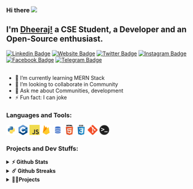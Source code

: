 ### Hi there <img src="https://github.com/TheDudeThatCode/TheDudeThatCode/blob/master/Assets/Hi.gif" width="29px">

## I'm [Dheeraj!]() a CSE Student, a Developer and an Open-Source enthusiast.
<!--<a href="https://www.linkedin.com/in/dheerajghosh007/">
  <img align="left" width="24px" src="https://cdn.jsdelivr.net/npm/simple-icons@v3/icons/linkedin.svg"  />
</a>
<a href="https://twitter.com/dheeraj_7_">
  <img align="left" width="26px" src="https://cdn.jsdelivr.net/npm/simple-icons@v3/icons/twitter.svg" />
</a>
<a href="mailto:dheerajghosh007@gmail.com">
  <img align="left" width="26px" src="https://cdn.jsdelivr.net/npm/simple-icons@v3/icons/gmail.svg" />
</a>-->

[![Linkedin Badge](https://img.shields.io/badge/-LinkedIn-0e76a8?style=flat-square&logo=Linkedin&logoColor=white)](https://linkedin.com/in/dheerajghosh007)
[![Website Badge](https://img.shields.io/badge/Website-3b5998?style=flat-square&logo=google-chrome&logoColor=white)]()
[![Twitter Badge](https://img.shields.io/badge/-Twitter-00acee?style=flat-square&logo=Twitter&logoColor=white)](https://twitter.com/dheeraj_7_)
[![Instagram Badge](https://img.shields.io/badge/-Instagram-e4405f?style=flat-square&logo=Instagram&logoColor=white)](https://instagram.com/_dhee7raj_/)
[![Facebook Badge](https://img.shields.io/badge/-Facebook-e4405f?style=flat-square&logo=Facebook&logoColor=white)](https://facebook.com/dhee7raj/)
[![Telegram Badge](https://img.shields.io/badge/-Telegram-0088cc?style=flat-square&logo=Telegram&logoColor=white)](https://t.me/dhee7raj)
<br/>
<br/>
<!--
**dj107/dj107** is a ✨ _special_ ✨ repository because its `README.md` (this file) appears on your GitHub profile.-->


- 🌱 I’m currently learning MERN Stack
- 👯 I’m looking to collaborate in Community
- 💬 Ask me about Communities, development
- ⚡ Fun fact: I can joke

<!--## &#x1f4c8; GitHub Stats
<a href="https://github.com/dj107/dj107">
<img align="center" src="https://github-readme-stats.vercel.app/api/top-langs/?username=dj107&title_color=ffffff&text_color=c9cacc&icon_color=2bbc8a&bg_color=1d1f21" />
</a>
<a href="https://github.com/dj107/dj107">
<img align="center" src="https://github-readme-stats.vercel.app/api?username=dj107&show_icons=true&line_height=27&count_private=true&title_color=ffffff&text_color=c9cacc&icon_color=2bbc8a&bg_color=1d1f21" alt="Dheeraj's Github Stats" />
  </a>-->
  
  ### Languages and Tools:
<code><img height="27" src="https://raw.githubusercontent.com/github/explore/80688e429a7d4ef2fca1e82350fe8e3517d3494d/topics/python/python.png" alt="python"></code>
<code><img height="27" src="https://raw.githubusercontent.com/github/explore/80688e429a7d4ef2fca1e82350fe8e3517d3494d/topics/cpp/cpp.png" alt="cpp"></code>
<code><img height="27" src="https://raw.githubusercontent.com/github/explore/80688e429a7d4ef2fca1e82350fe8e3517d3494d/topics/javascript/javascript.png" alt="javascript"></code>
<code><img height="27" src="https://raw.githubusercontent.com/github/explore/80688e429a7d4ef2fca1e82350fe8e3517d3494d/topics/firebase/firebase.png" alt="firebase"></code>
<code><img height="27" src="https://raw.githubusercontent.com/github/explore/80688e429a7d4ef2fca1e82350fe8e3517d3494d/topics/sql/sql.png" alt="sql"></code>
<code><img height="27" src="https://raw.githubusercontent.com/github/explore/80688e429a7d4ef2fca1e82350fe8e3517d3494d/topics/html/html.png" alt="html"></code>
<code><img height="27" src="https://raw.githubusercontent.com/github/explore/80688e429a7d4ef2fca1e82350fe8e3517d3494d/topics/css/css.png" alt="css"></code>
<code><img height="27" src="https://raw.githubusercontent.com/devicons/devicon/master/icons/git/git-original.svg" alt="git"></code>
<code><img height="27" src="https://raw.githubusercontent.com/github/explore/80688e429a7d4ef2fca1e82350fe8e3517d3494d/topics/terminal/terminal.png" alt="terminal"></code>

<!--
<code><img height="25" src="https://raw.githubusercontent.com/github/explore/80688e429a7d4ef2fca1e82350fe8e3517d3494d/topics/sass/sass.png" alt="sass"></code>
-->

### Projects and Dev Stuffs:

<details>	
  <summary><b>⚡ Github Stats</b></summary>

  <br />
  <img height="180em" src="https://github-readme-stats.vercel.app/api?username=dj107&show_icons=true&hide_border=true&&count_private=true&include_all_commits=true" />
  <img height="180em" src="https://github-readme-stats.vercel.app/api/top-langs/?username=dj107&exclude_repo=KNN-Image-Classification&show_icons=true&hide_border=true&layout=compact&langs_count=8"/>
</details>

<details>	
  <summary><b>☄️ Github Streaks</b></summary>

  <br />
  <img height="180em" src="https://github-readme-streak-stats.herokuapp.com/?user=dj107&hide_border=true" />
</details>

<details>
  <summary><b>🧑‍🚀Projects</b></summary>

  <br />
  <table>
    <thead align="center">
      <tr border: none;>
        <td><b>💻 Projects</b></td>
        <td><b>🌟 Stars</b></td>
        <td><b>🍴 Forks</b></td>
        <td><b>🐛 Issues</b></td>
        <td><b>🔔 Pull Requests</b></td>
        <td><b>👨‍💻 Language</b></td>
      </tr>
    </thead>
    <tbody>
      <!--<tr>
	      <td><a href="https://github.com/dj107/Gitwar"><b>🚀 Gitwar</b></a></td>
        <td><img alt="Stars" src="https://img.shields.io/github/stars/iampavangandhi/Gitwar?style=flat-square&labelColor=343b41"/></td>
        <td><img alt="Forks" src="https://img.shields.io/github/forks/iampavangandhi/Gitwar?style=flat-square&labelColor=343b41"/></td>
        <td><img alt="Issues" src="https://img.shields.io/github/issues/iampavangandhi/Gitwar?style=flat-square"/></td>
        <td><img alt="Pull Requests" src="https://img.shields.io/github/issues-pr/iampavangandhi/Gitwar?style=flat-square"/></td>
        <td><img alt="Language" src="https://img.shields.io/github/languages/top/iampavangandhi/Gitwar?style=flat-square"/></td>
      </tr>-->
      <tr>
	      <td><a href="https://github.com/dj107/BITSIS"><b>👩🏼‍🤝‍🧑🏼 BITSIS</b></a></td>
        <td><img alt="Stars" src="https://img.shields.io/github/stars/dj107/BITSIS?style=flat-square&labelColor=343b41"/></td>
        <td><img alt="Forks" src="https://img.shields.io/github/forks/dj107/BITSIS?style=flat-square&labelColor=343b41"/></td>
        <td><img alt="Issues" src="https://img.shields.io/github/issues/dj107/BITSIS?style=flat-square"/></td>
        <td><img alt="Pull Requests" src="https://img.shields.io/github/issues-pr/dj107/BITSIS?style=flat-square"/></td>
        <td><img alt="Language" src="https://img.shields.io/github/languages/top/dj107/BITSIS?label=javascript&style=flat-square"/></td>
      </tr>
      <tr>
	      <td><a href="https://github.com/dj107/Repo-for-mlh-lhd-share-challenges/tree/main/Day2/music_visualizer"><b>👨🏻‍💻 Music Visualizer</b></a></td>
        <td><img alt="Stars" src="https://img.shields.io/github/stars/dj107/Repo-for-mlh-lhd-share-challenges?style=flat-square&labelColor=343b41"/></td>
        <td><img alt="Forks" src="https://img.shields.io/github/forks/dj107/Repo-for-mlh-lhd-share-challenges?style=flat-square&labelColor=343b41"/></td>
        <td><img alt="Issues" src="https://img.shields.io/github/issues/dj107/Repo-for-mlh-lhd-share-challenges?style=flat-square"/></td>
        <td><img alt="Pull Requests" src="https://img.shields.io/github/issues-pr/dj107/Repo-for-mlh-lhd-share-challenges?style=flat-square"/></td>
        <td><img alt="Language" src="https://img.shields.io/github/languages/top/dj107/Repo-for-mlh-lhd-share-challenges?style=flat-square"/></td> 
      </tr>
      <tr>
	      <td><a href="https://github.com/dj107/dj107"><b>🤓 dj107</b></a></td>
        <td><img alt="Stars" src="https://img.shields.io/github/stars/dj107/dj107?style=flat-square&labelColor=343b41"/></td>
        <td><img alt="Forks" src="https://img.shields.io/github/forks/dj107/dj107?style=flat-square&labelColor=343b41"/></td>
        <td><img alt="Issues" src="https://img.shields.io/github/issues/dj107/dj107?style=flat-square"/></td>
        <td><img alt="Pull Requests" src="https://img.shields.io/github/issues-pr/dj107/dj107?style=flat-square"/></td>
        <td><img alt="Language" src="https://img.shields.io/badge/markdown-100%25-blue?style=flat-square"/></td> 
      </tr>
    </tbody>
  </table>
  <br />
